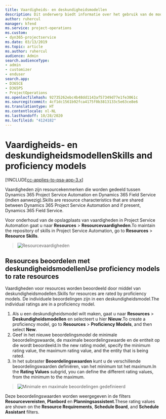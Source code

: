 ```yaml
---
title: Vaardigheids- en deskundigheidsmodellen
description: Dit onderwerp biedt informatie over het gebruik van de modellen voor vaardigheden en deskundigheid.
author: ruhercul
manager: kfend
ms.service: project-operations
ms.custom:
- dyn365-projectservice
ms.date: 03/13/2019
ms.topic: article
ms.author: ruhercul
audience: Admin
search.audienceType:
- admin
- customizer
- enduser
search.app:
- D365CE
- D365PS
- ProjectOperations
ms.openlocfilehash: 92735262ebc4b48dd1143af57349d77e1fe3061c
ms.sourcegitcommit: 4cf1dc1561b92fca4175f0b3813133c5e63ce8e6
ms.translationtype: HT
ms.contentlocale: nl-NL
ms.lasthandoff: 10/28/2020
ms.locfileid: "4124182"
---
```

# <a name="skills-and-proficiency-models"></a><span data-ttu-id="74810-103">Vaardigheids- en deskundigheidsmodellen</span><span class="sxs-lookup"><span data-stu-id="74810-103">Skills and proficiency models</span></span>

[!INCLUDE[cc-applies-to-psa-app-3.x](../includes/cc-applies-to-psa-app-3x.md)]

<span data-ttu-id="74810-104">Vaardigheden zijn resourcekenmerken die worden gedeeld tussen Dynamics 365 Project Service Automation en Dynamics 365 Field Service (indien aanwezig).</span><span class="sxs-lookup"><span data-stu-id="74810-104">Skills are resource characteristics that are shared between Dynamics 365 Project Service Automation and if present, Dynamics 365 Field Service.</span></span> 

<span data-ttu-id="74810-105">Voor onderhoud van de opslagplaats van vaardigheden in Project Service Automation gaat u naar **Resources** \> **Resourcevaardigheden**.</span><span class="sxs-lookup"><span data-stu-id="74810-105">To maintain the repository of skills in Project Service Automation, go to **Resources** \> **Resource Skills**.</span></span> 

> ![Resourcevaardigheden](media/Resource-Management-image84.png)

## <a name="use-proficiency-models-to-rate-resources"></a><span data-ttu-id="74810-107">Resources beoordelen met deskundigheidsmodellen</span><span class="sxs-lookup"><span data-stu-id="74810-107">Use proficiency models to rate resources</span></span>

<span data-ttu-id="74810-108">Vaardigheden voor resources worden beoordeeld door middel van deskundigheidsmodellen.</span><span class="sxs-lookup"><span data-stu-id="74810-108">Skills for resources are rated by proficiency models.</span></span> <span data-ttu-id="74810-109">De individuele beoordelingen zijn in een deskundigheidsmodel.</span><span class="sxs-lookup"><span data-stu-id="74810-109">The individual ratings are in a proficiency model.</span></span> 

1. <span data-ttu-id="74810-110">Als u een deskundigheidsmodel wilt maken, gaat u naar **Resources** \> **Deskundigheidsmodellen** en selecteert u hier **Nieuw**.</span><span class="sxs-lookup"><span data-stu-id="74810-110">To create a proficiency model, go to **Resources** \> **Proficiency Models**, and then select **New**.</span></span>
2. <span data-ttu-id="74810-111">Geef in het nieuwe beoordelingsmodel de minimale beoordelingswaarde, de maximale beoordelingswaarde en de entiteit op die wordt beoordeeld.</span><span class="sxs-lookup"><span data-stu-id="74810-111">In the new rating model, specify the minimum rating value, the maximum rating value, and the entity that is being rated.</span></span>
3. <span data-ttu-id="74810-112">In het subraster **Beoordelingswaarden** kunt u de verschillende beoordelingswaarden definiëren, van het minimum tot het maximum.</span><span class="sxs-lookup"><span data-stu-id="74810-112">In the **Rating Values** subgrid, you can define the different rating values, from the minimum to the maximum.</span></span>

> ![Minimale en maximale beoordelingen gedefinieerd](media/Resource-Management-image85.png)

<span data-ttu-id="74810-114">Deze beoordelingswaarden worden weergegeven in de filters **Resourcevereisten**, **Planbord** en **Planningsassistent**.</span><span class="sxs-lookup"><span data-stu-id="74810-114">These rating values are shown on the **Resource Requirements**, **Schedule Board**, and **Schedule Assistant** filters.</span></span>
